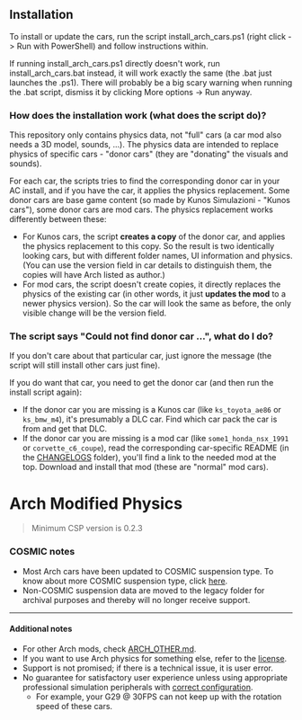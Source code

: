 ## Installation
To install or update the cars, run the script install_arch_cars.ps1 (right click -> Run with PowerShell) and follow instructions within.

If running install_arch_cars.ps1 directly doesn't work, run install_arch_cars.bat instead, it will work exactly the same (the .bat just launches the .ps1). There will probably be a big scary warning when running the .bat script, dismiss it by clicking More options -> Run anyway.

### How does the installation work (what does the script do)?
This repository only contains physics data, not "full" cars (a car mod also needs a 3D model, sounds, ...). The physics data are intended to replace physics of specific cars - "donor cars" (they are "donating" the visuals and sounds).

For each car, the scripts tries to find the corresponding donor car in your AC install, and if you have the car, it applies the physics replacement. Some donor cars are base game content (so made by Kunos Simulazioni - "Kunos cars"), some donor cars are mod cars. The physics replacement works differently between these:
* For Kunos cars, the script **creates a copy** of the donor car, and applies the physics replacement to this copy. So the result is two identically looking cars, but with different folder names, UI information and physics. (You can use the version field in car details to distinguish them, the copies will have Arch listed as author.)
* For mod cars, the script doesn't create copies, it directly replaces the physics of the existing car (in other words, it just **updates the mod** to a newer physics version). So the car will look the same as before, the only visible change will be the version field.

### The script says "Could not find donor car ...", what do I do?
If you don't care about that particular car, just ignore the message (the script will still install other cars just fine).

If you do want that car, you need to get the donor car (and then run the install script again):
* If the donor car you are missing is a Kunos car (like `ks_toyota_ae86` or `ks_bmw_m4`), it's presumably a DLC car. Find which car pack the car is from and get that DLC.
* If the donor car you are missing is a mod car (like `some1_honda_nsx_1991` or `corvette_c6_coupe`), read the corresponding car-specific README (in the [CHANGELOGS](CHANGELOGS) folder), you'll find a link to the needed mod at the top. Download and install that mod (these are "normal" mod cars).

# Arch Modified Physics
> Minimum CSP version is 0.2.3
### COSMIC notes
* Most Arch cars have been updated to COSMIC suspension type. To know about more COSMIC suspension type, click [here](https://github.com/ac-custom-shaders-patch/acc-extension-config/wiki/Cars-%E2%80%93-Cosmic-Suspension "GitHub").
* Non-COSMIC suspension data are moved to the legacy folder for archival purposes and thereby will no longer receive support.

___
#### Additional notes
* For other Arch mods, check [ARCH_OTHER.md](./ARCH_OTHER.md).
* If you want to use Arch physics for something else, refer to the [license](./LICENSE.md).
* Support is not promised; if there is a technical issue, it is user error.
* No guarantee for satisfactory user experience unless using appropriate professional simulation peripherals with [correct configuration](https://github.com/archibaldmilton/Girellu/wiki/AC-Startup-Guide#force-feedback-ffb). 
	- For example, your G29 @ 30FPS can not keep up with the rotation speed of these cars.
